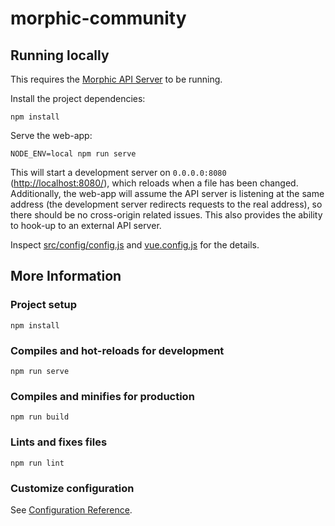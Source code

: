 # morphic-community

## Running locally

This requires the [Morphic API Server](https://github.com/raisingthefloor/morphic-api-server/) to be running.

Install the project dependencies:

    npm install

Serve the web-app:

    NODE_ENV=local npm run serve

This will start a development server on `0.0.0.0:8080` ([http://localhost:8080/](http://localhost:8080/)), which reloads
when a file has been changed. Additionally, the web-app will assume the API server is listening at the same address
(the development server redirects requests to the real address), so there should be no cross-origin related issues. This
also provides the ability to hook-up to an external API server.

Inspect [src/config/config.js](src/config/config.js) and [vue.config.js](vue.config.js) for the details.


## More Information

### Project setup

    npm install

### Compiles and hot-reloads for development

    npm run serve

### Compiles and minifies for production

    npm run build

### Lints and fixes files

    npm run lint

### Customize configuration

See [Configuration Reference](https://cli.vuejs.org/config/).

